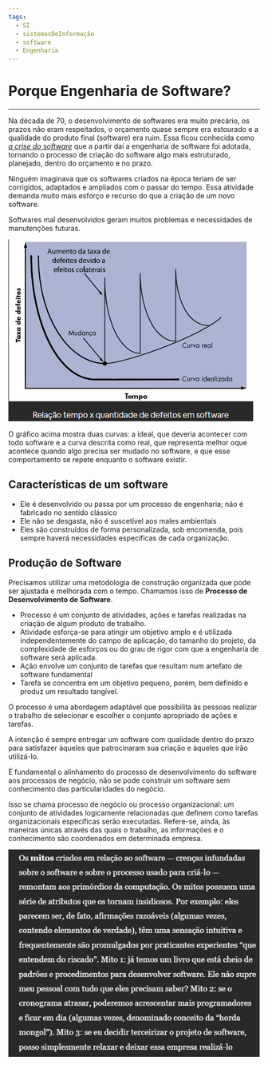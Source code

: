 ```yaml
---
tags:
  - SI
  - sistemasDeInformação
  - software
  - Engenharia
---
```

# Porque Engenharia de Software?
---

Na década de 70, o desenvolvimento de softwares era muito precário, os prazos não eram respeitados, o orçamento quase sempre era estourado e a qualidade do produto final (software) era ruim. Essa ficou conhecida como [*a crise do software*](https://www.dio.me/articles/a-crise-de-software-o-comeco-de-uma-nova-era-tecnologica) que a partir daí a engenharia de software foi adotada, tornando o processo de criação do software algo mais estruturado, planejado, dentro do orçamento e no prazo.

Ninguém imaginava que os softwares criados na época teriam de ser corrigidos, adaptados e ampliados com o passar do tempo. Essa atividade demanda muito mais esforço e recurso do que a criação de um novo software.

Softwares mal desenvolvidos geram muitos problemas e necessidades de manutenções futuras.

![](./img/Pasted%20image%2020240305134132.png)

O gráfico acima mostra duas curvas: a ideal, que deveria acontecer com todo software e a curva descrita como real, que representa melhor oque acontece quando algo precisa ser mudado no software, e que esse comportamento se repete enquanto o software existir.

## Características de um software

- Ele é desenvolvido ou passa por um processo de engenharia; não é fabricado no sentido clássico
- Ele não se desgasta, não é suscetível aos males ambientais
- Eles são construídos de forma personalizada, sob encomenda, pois sempre haverá necessidades específicas de cada organização.


## Produção de Software

Precisamos utilizar uma metodologia de construção organizada que pode ser ajustada e melhorada com o tempo. Chamamos isso de **Processo de Desenvolvimento de Software**.

- Processo é um conjunto de atividades, ações e tarefas realizadas na criação de algum produto de trabalho.
- Atividade esforça-se para atingir um objetivo amplo e é utilizada independentemente do campo de aplicação, do tamanho do projeto, da complexidade de esforços ou do grau de rigor com que a engenharia de software será aplicada.
- Ação envolve um conjunto de tarefas que resultam num artefato de software fundamental
- Tarefa se concentra em um objetivo pequeno, porém, bem definido e produz um resultado tangível. 

O processo é uma abordagem adaptável que possibilita às pessoas realizar o trabalho de selecionar e escolher o conjunto apropriado de ações e tarefas. 

A intenção é sempre entregar um software com qualidade dentro do prazo para satisfazer àqueles que patrocinaram sua criação e àqueles que irão utilizá-lo.

É fundamental o alinhamento do processo de desenvolvimento do software aos processos de negócio, não se pode construir um software sem conhecimento das particularidades do negócio.

Isso se chama processo de negócio ou processo organizacional: um conjunto de atividades logicamente relacionadas que definem como tarefas organizacionais específicas serão executadas. Refere-se, ainda, às maneiras únicas através das quais o trabalho, as informações e o conhecimento são coordenados em determinada empresa.

![](./img/Pasted%20image%2020240305140616.png)

